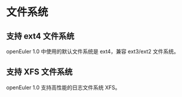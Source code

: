 # 文件系统<a name="ZH-CN_TOPIC_0185681954"></a>

## 支持 ext4 文件系统<a name="zh-cn_topic_0058462766_s15e1285a2991480fab403626b3193a88"></a>

openEuler 1.0 中使用的默认文件系统是 ext4，兼容 ext3/ext2 文件系统。

## 支持 XFS 文件系统<a name="section202642058161515"></a>

openEuler 1.0 支持高性能的日志文件系统 XFS。

